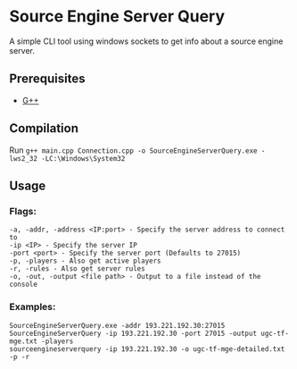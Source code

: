 # Source Engine Server Query
A simple CLI tool using windows sockets to get info about a source engine server.

## Prerequisites
* [G++](https://gcc.gnu.org/install/index.html)

## Compilation
Run `g++ main.cpp Connection.cpp -o SourceEngineServerQuery.exe -lws2_32 -LC:\Windows\System32`

## Usage
### Flags:
```
-a, -addr, -address <IP:port> - Specify the server address to connect to
-ip <IP> - Specify the server IP
-port <port> - Specify the server port (Defaults to 27015)
-p, -players - Also get active players
-r, -rules - Also get server rules
-o, -out, -output <file path> - Output to a file instead of the console
```

### Examples:
`SourceEngineServerQuery.exe -addr 193.221.192.30:27015`  
`SourceEngineServerQuery -ip 193.221.192.30 -port 27015 -output ugc-tf-mge.txt -players`  
`sourceengineserverquery -ip 193.221.192.30 -o ugc-tf-mge-detailed.txt -p -r`  
